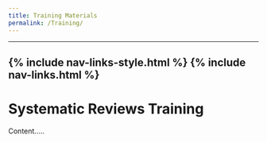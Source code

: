 ```yaml
---
title: Training Materials
permalink: /Training/
---
```

---
{% include nav-links-style.html %}
{% include nav-links.html %}
---

# Systematic Reviews Training

Content.....
